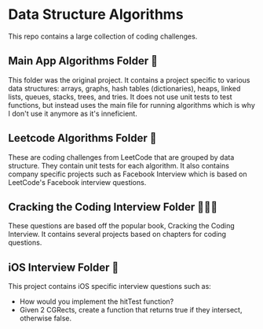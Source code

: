 # Data Structure Algorithms

This repo contains a large collection of coding challenges.

## Main App Algorithms Folder 🤖
This folder was the original project. It contains a project specific to various data structures: arrays, graphs, hash tables (dictionaries), heaps, linked lists, queues, stacks, trees, and tries. It does not use unit tests to test functions, but instead uses the main file for running algorithms which is why I don't use it anymore as it's inneficient.

## Leetcode Algorithms Folder 👾
These are coding challenges from LeetCode that are grouped by data structure. They contain unit tests for each algorithm. It also contains company specific projects such as Facebook Interview which is based on LeetCode's Facebook interview questions.

## Cracking the Coding Interview Folder 👩🏼‍💻
These questions are based off the popular book, Cracking the Coding Interview. It contains several projects based on chapters for coding questions.

## iOS Interview Folder 📲
This project contains iOS specific interview questions such as:

- How would you implement the hitTest function?
- Given 2 CGRects, create a function that returns true if they intersect, otherwise false.